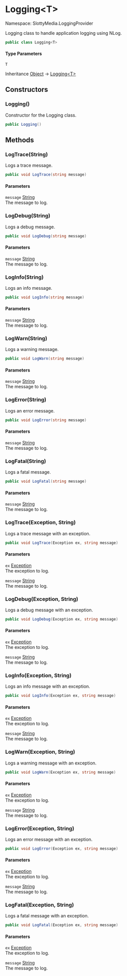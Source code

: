 # Logging&lt;T&gt;

Namespace: SlottyMedia.LoggingProvider

Logging class to handle application logging using NLog.

```csharp
public class Logging<T>
```

#### Type Parameters

`T`<br>

Inheritance [Object](https://docs.microsoft.com/en-us/dotnet/api/system.object) → [Logging&lt;T&gt;](./slottymedia.loggingprovider.logging-1.md)

## Constructors

### **Logging()**

Constructor for the Logging class.

```csharp
public Logging()
```

## Methods

### **LogTrace(String)**

Logs a trace message.

```csharp
public void LogTrace(string message)
```

#### Parameters

`message` [String](https://docs.microsoft.com/en-us/dotnet/api/system.string)<br>
The message to log.

### **LogDebug(String)**

Logs a debug message.

```csharp
public void LogDebug(string message)
```

#### Parameters

`message` [String](https://docs.microsoft.com/en-us/dotnet/api/system.string)<br>
The message to log.

### **LogInfo(String)**

Logs an info message.

```csharp
public void LogInfo(string message)
```

#### Parameters

`message` [String](https://docs.microsoft.com/en-us/dotnet/api/system.string)<br>
The message to log.

### **LogWarn(String)**

Logs a warning message.

```csharp
public void LogWarn(string message)
```

#### Parameters

`message` [String](https://docs.microsoft.com/en-us/dotnet/api/system.string)<br>
The message to log.

### **LogError(String)**

Logs an error message.

```csharp
public void LogError(string message)
```

#### Parameters

`message` [String](https://docs.microsoft.com/en-us/dotnet/api/system.string)<br>
The message to log.

### **LogFatal(String)**

Logs a fatal message.

```csharp
public void LogFatal(string message)
```

#### Parameters

`message` [String](https://docs.microsoft.com/en-us/dotnet/api/system.string)<br>
The message to log.

### **LogTrace(Exception, String)**

Logs a trace message with an exception.

```csharp
public void LogTrace(Exception ex, string message)
```

#### Parameters

`ex` [Exception](https://docs.microsoft.com/en-us/dotnet/api/system.exception)<br>
The exception to log.

`message` [String](https://docs.microsoft.com/en-us/dotnet/api/system.string)<br>
The message to log.

### **LogDebug(Exception, String)**

Logs a debug message with an exception.

```csharp
public void LogDebug(Exception ex, string message)
```

#### Parameters

`ex` [Exception](https://docs.microsoft.com/en-us/dotnet/api/system.exception)<br>
The exception to log.

`message` [String](https://docs.microsoft.com/en-us/dotnet/api/system.string)<br>
The message to log.

### **LogInfo(Exception, String)**

Logs an info message with an exception.

```csharp
public void LogInfo(Exception ex, string message)
```

#### Parameters

`ex` [Exception](https://docs.microsoft.com/en-us/dotnet/api/system.exception)<br>
The exception to log.

`message` [String](https://docs.microsoft.com/en-us/dotnet/api/system.string)<br>
The message to log.

### **LogWarn(Exception, String)**

Logs a warning message with an exception.

```csharp
public void LogWarn(Exception ex, string message)
```

#### Parameters

`ex` [Exception](https://docs.microsoft.com/en-us/dotnet/api/system.exception)<br>
The exception to log.

`message` [String](https://docs.microsoft.com/en-us/dotnet/api/system.string)<br>
The message to log.

### **LogError(Exception, String)**

Logs an error message with an exception.

```csharp
public void LogError(Exception ex, string message)
```

#### Parameters

`ex` [Exception](https://docs.microsoft.com/en-us/dotnet/api/system.exception)<br>
The exception to log.

`message` [String](https://docs.microsoft.com/en-us/dotnet/api/system.string)<br>
The message to log.

### **LogFatal(Exception, String)**

Logs a fatal message with an exception.

```csharp
public void LogFatal(Exception ex, string message)
```

#### Parameters

`ex` [Exception](https://docs.microsoft.com/en-us/dotnet/api/system.exception)<br>
The exception to log.

`message` [String](https://docs.microsoft.com/en-us/dotnet/api/system.string)<br>
The message to log.
